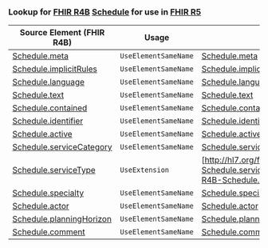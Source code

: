 ### Lookup for [FHIR R4B](https://hl7.org/fhir/R4B/) [Schedule](https://hl7.org/fhir/R4B/Schedule.html) for use in [FHIR R5](https://hl7.org/fhir/R5/)

| Source Element (FHIR R4B) | Usage | Target |
| -------------- | ----- | ------ |
| [Schedule.meta](https://hl7.org/fhir/R4B/Schedule.html#resource) | `UseElementSameName` | [Schedule.meta](https://hl7.org/fhir/R5/Schedule.html#resource) |
| [Schedule.implicitRules](https://hl7.org/fhir/R4B/Schedule.html#resource) | `UseElementSameName` | [Schedule.implicitRules](https://hl7.org/fhir/R5/Schedule.html#resource) |
| [Schedule.language](https://hl7.org/fhir/R4B/Schedule.html#resource) | `UseElementSameName` | [Schedule.language](https://hl7.org/fhir/R5/Schedule.html#resource) |
| [Schedule.text](https://hl7.org/fhir/R4B/Schedule.html#resource) | `UseElementSameName` | [Schedule.text](https://hl7.org/fhir/R5/Schedule.html#resource) |
| [Schedule.contained](https://hl7.org/fhir/R4B/Schedule.html#resource) | `UseElementSameName` | [Schedule.contained](https://hl7.org/fhir/R5/Schedule.html#resource) |
| [Schedule.identifier](https://hl7.org/fhir/R4B/Schedule.html#resource) | `UseElementSameName` | [Schedule.identifier](https://hl7.org/fhir/R5/Schedule.html#resource) |
| [Schedule.active](https://hl7.org/fhir/R4B/Schedule.html#resource) | `UseElementSameName` | [Schedule.active](https://hl7.org/fhir/R5/Schedule.html#resource) |
| [Schedule.serviceCategory](https://hl7.org/fhir/R4B/Schedule.html#resource) | `UseElementSameName` | [Schedule.serviceCategory](https://hl7.org/fhir/R5/Schedule.html#resource) |
| [Schedule.serviceType](https://hl7.org/fhir/R4B/Schedule.html#resource) | `UseExtension` | [http://hl7.org/fhir/4.3/StructureDefinition/extension-Schedule.serviceType](StructureDefinition-ext-R4B-Schedule.serviceType.html) |
| [Schedule.specialty](https://hl7.org/fhir/R4B/Schedule.html#resource) | `UseElementSameName` | [Schedule.specialty](https://hl7.org/fhir/R5/Schedule.html#resource) |
| [Schedule.actor](https://hl7.org/fhir/R4B/Schedule.html#resource) | `UseElementSameName` | [Schedule.actor](https://hl7.org/fhir/R5/Schedule.html#resource) |
| [Schedule.planningHorizon](https://hl7.org/fhir/R4B/Schedule.html#resource) | `UseElementSameName` | [Schedule.planningHorizon](https://hl7.org/fhir/R5/Schedule.html#resource) |
| [Schedule.comment](https://hl7.org/fhir/R4B/Schedule.html#resource) | `UseElementSameName` | [Schedule.comment](https://hl7.org/fhir/R5/Schedule.html#resource) |
